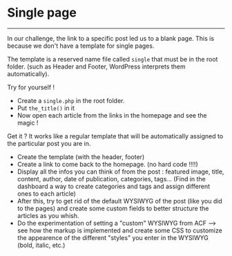 # Single page

---

In our challenge, the link to a specific post led us to a blank page.
This is because we don't have a template for single pages.

The template is a reserved name file called `single` that must be in the root folder. (such as Header and Footer, WordPress interprets them automatically).

Try for yourself !

- Create a `single.php` in the root folder.
- Put `the_title()` in it
- Now open each article from the links in the homepage and see the magic !

Get it ?
It works like a regular template that will be automatically assigned to the particular post you are in.

- Create the template (with the header, footer)
- Create a link to come back to the homepage. (no hard code !!!!)
- Display all the infos you can think of from the post : featured image, title, content, author, date of publication, categories, tags... (Find in the dashboard a way to create categories and tags and assign different ones to each article)
- After this, try to get rid of the default WYSIWYG of the post (like you did to the pages) and create some custom fields to better structure the articles as you whish.
- Do the experimentation of setting a "custom" WYSIWYG from ACF --> see how the markup is implemented and create some CSS to customize the appearence of the different "styles" you enter in the WYSIWYG (bold, italic, etc.)
